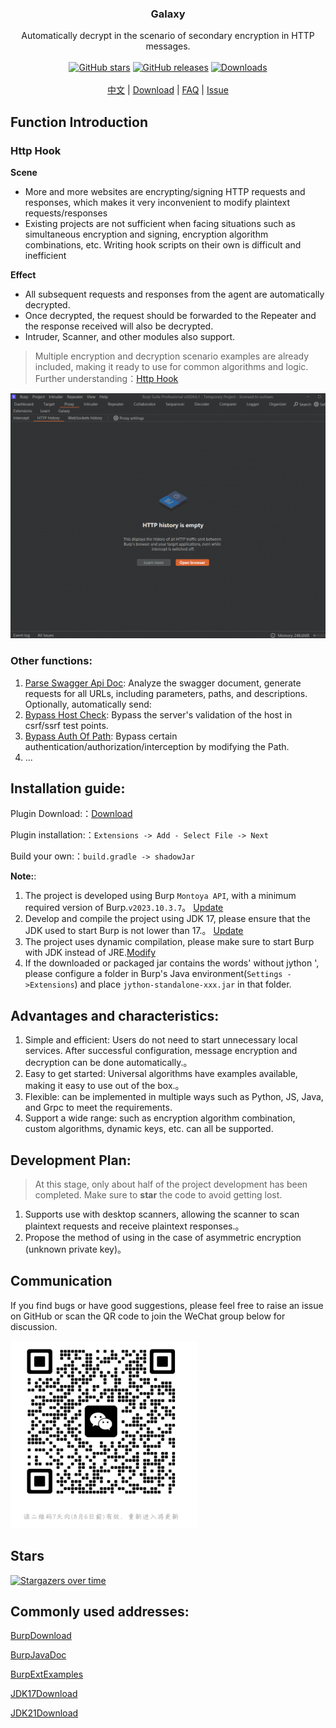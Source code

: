 <h3 align="center">Galaxy</h3>
<p align="center">
Automatically decrypt in the scenario of secondary encryption in HTTP messages.
<br>
<br>
<a href="https://github.com/outlaws-bai/Galaxy/stargazers"><img alt="GitHub stars" src="https://img.shields.io/github/stars/outlaws-bai/Galaxy"/></a>
<a href="https://github.com/outlaws-bai/Galaxy/releases"><img alt="GitHub releases" src="https://img.shields.io/github/release/outlaws-bai/Galaxy"/></a>
<a href="https://github.com/outlaws-bai/Galaxy/releases"><img alt="Downloads" src="https://img.shields.io/github/downloads/outlaws-bai/Galaxy/total?color=brightgreen"/></a>
<br>
<br>
<a href="https://github.com/outlaws-bai/Galaxy/blob/main/README.md">中文</a> | 
<a href="https://github.com/outlaws-bai/Galaxy/releases">Download</a> | 
<a href="https://github.com/outlaws-bai/Galaxy/blob/main/docs/FAQ.md">FAQ</a> | 
<a href="https://github.com/outlaws-bai/Galaxy/issues">Issue</a>
</p>

## Function Introduction

### Http Hook

**Scene**

- More and more websites are encrypting/signing HTTP requests and responses, which makes it very inconvenient to modify plaintext requests/responses
- Existing projects are not sufficient when facing situations such as simultaneous encryption and signing, encryption algorithm combinations, etc. Writing hook scripts on their own is difficult and inefficient

**Effect**

- All subsequent requests and responses from the agent are automatically decrypted.
- Once decrypted, the request should be forwarded to the Repeater and the response received will also be decrypted.
- Intruder, Scanner, and other modules also support.

> Multiple encryption and decryption scenario examples are already included, making it ready to use for common algorithms and logic.
Further understanding：[Http Hook](https://github.com/outlaws-bai/Galaxy/blob/main/docs/HttpHook_EN.md)

![hook](https://raw.githubusercontent.com/outlaws-bai/picture/main/hook.gif)

### Other functions:

1. [Parse Swagger Api Doc](https://github.com/outlaws-bai/Galaxy/blob/main/docs/Other_EN.md#Parse-Swagger-Api-Doc):  Analyze the swagger document, generate requests for all URLs, including parameters, paths, and descriptions. Optionally, automatically send:
2. [Bypass Host Check](https://github.com/outlaws-bai/Galaxy/blob/main/docs/Other_EN.md#Bypass-Host-Check):  Bypass the server's validation of the host in csrf/ssrf test points.
3. [Bypass Auth Of Path](https://github.com/outlaws-bai/Galaxy/blob/main/docs/Other_EN.md#Bypass-Auth-Of-Path):  Bypass certain authentication/authorization/interception by modifying the Path.
4. ...

## Installation guide:

Plugin Download:：[Download](https://github.com/outlaws-bai/Galaxy/releases)

Plugin installation:：`Extensions -> Add - Select File -> Next`

Build your own:：`build.gradle -> shadowJar`

**Note:**:

1. The project is developed using Burp `Montoya API`, with a minimum required version of Burp.`v2023.10.3.7`。 [Update](https://github.com/outlaws-bai/Galaxy/blob/main/docs/README_EN.md#commonly-used-addresses)
2. Develop and compile the project using JDK 17, please ensure that the JDK used to start Burp is not lower than 17.。 [Update](https://github.com/outlaws-bai/Galaxy/blob/main/docs/README_EN.md#commonly-used-addresses)
3. The project uses dynamic compilation, please make sure to start Burp with JDK instead of JRE.[Modify](https://github.com/outlaws-bai/Galaxy/blob/main/docs/ToJDK_EN.md)
4. If the downloaded or packaged jar contains the words' without jython ', please configure a folder in Burp's Java environment(`Settings ->Extensions`) and place `jython-standalone-xxx.jar` in that folder.

## Advantages and characteristics:

1. Simple and efficient: Users do not need to start unnecessary local services. After successful configuration, message encryption and decryption can be done automatically.。
2. Easy to get started: Universal algorithms have examples available, making it easy to use out of the box.。
3. Flexible: can be implemented in multiple ways such as Python, JS, Java, and Grpc to meet the requirements.
4. Support a wide range: such as encryption algorithm combination, custom algorithms, dynamic keys, etc. can all be supported.

## Development Plan:

> At this stage, only about half of the project development has been completed. Make sure to **star** the code to avoid getting lost.
1. Supports use with desktop scanners, allowing the scanner to scan plaintext requests and receive plaintext responses.。
2. Propose the method of using in the case of asymmetric encryption (unknown private key)。

## Communication

If you find bugs or have good suggestions, please feel free to raise an issue on GitHub or scan the QR code to join the WeChat group below for discussion.

<img src="https://raw.githubusercontent.com/outlaws-bai/picture/main/image-20240730211916457.png" width="300" height="300"/>

## Stars

[![Stargazers over time](https://starchart.cc/outlaws-bai/Galaxy.svg?variant=adaptive)](https://starchart.cc/outlaws-bai/Galaxy)

## Commonly used addresses:

[BurpDownload](https://portswigger.net/burp/releases#professional)

[BurpJavaDoc](https://portswigger.github.io/burp-extensions-montoya-api/javadoc/burp/api/montoya/MontoyaApi.html)

[BurpExtExamples](https://github.com/PortSwigger/burp-extensions-montoya-api-examples)

[JDK17Download](https://docs.aws.amazon.com/corretto/latest/corretto-17-ug/downloads-list.html)

[JDK21Download](https://docs.aws.amazon.com/corretto/latest/corretto-21-ug/downloads-list.html)